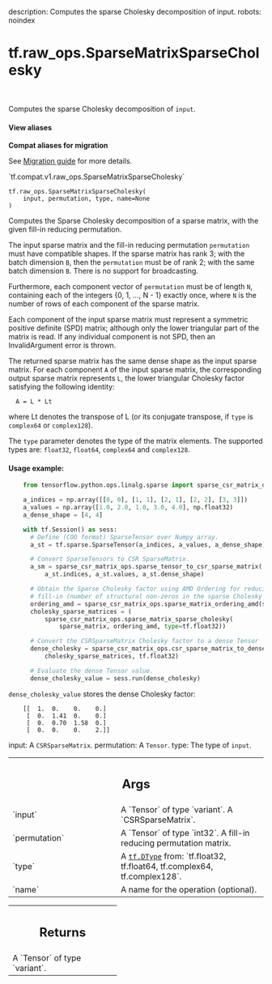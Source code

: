 description: Computes the sparse Cholesky decomposition of input.
robots: noindex

# tf.raw_ops.SparseMatrixSparseCholesky

<!-- Insert buttons and diff -->

<table class="tfo-notebook-buttons tfo-api nocontent" align="left">

</table>



Computes the sparse Cholesky decomposition of `input`.

<section class="expandable">
  <h4 class="showalways">View aliases</h4>
  <p>
<b>Compat aliases for migration</b>
<p>See
<a href="https://www.tensorflow.org/guide/migrate">Migration guide</a> for
more details.</p>
<p>`tf.compat.v1.raw_ops.SparseMatrixSparseCholesky`</p>
</p>
</section>

<pre class="devsite-click-to-copy prettyprint lang-py tfo-signature-link">
<code>tf.raw_ops.SparseMatrixSparseCholesky(
    input, permutation, type, name=None
)
</code></pre>



<!-- Placeholder for "Used in" -->

Computes the Sparse Cholesky decomposition of a sparse matrix, with the given
fill-in reducing permutation.

The input sparse matrix and the fill-in reducing permutation `permutation` must
have compatible shapes. If the sparse matrix has rank 3; with the batch
dimension `B`, then the `permutation` must be of rank 2; with the same batch
dimension `B`. There is no support for broadcasting.

Furthermore, each component vector of `permutation` must be of length `N`,
containing each of the integers {0, 1, ..., N - 1} exactly once, where `N` is
the number of rows of each component of the sparse matrix.

Each component of the input sparse matrix must represent a symmetric positive
definite (SPD) matrix; although only the lower triangular part of the matrix is
read. If any individual component is not SPD, then an InvalidArgument error is
thrown.

The returned sparse matrix has the same dense shape as the input sparse matrix.
For each component `A` of the input sparse matrix, the corresponding output
sparse matrix represents `L`, the lower triangular Cholesky factor satisfying
the following identity:

```
  A = L * Lt
```

where Lt denotes the transpose of L (or its conjugate transpose, if `type` is
`complex64` or `complex128`).

The `type` parameter denotes the type of the matrix elements. The supported
types are: `float32`, `float64`, `complex64` and `complex128`.

#### Usage example:



```python
    from tensorflow.python.ops.linalg.sparse import sparse_csr_matrix_ops

    a_indices = np.array([[0, 0], [1, 1], [2, 1], [2, 2], [3, 3]])
    a_values = np.array([1.0, 2.0, 1.0, 3.0, 4.0], np.float32)
    a_dense_shape = [4, 4]

    with tf.Session() as sess:
      # Define (COO format) SparseTensor over Numpy array.
      a_st = tf.sparse.SparseTensor(a_indices, a_values, a_dense_shape)

      # Convert SparseTensors to CSR SparseMatrix.
      a_sm = sparse_csr_matrix_ops.sparse_tensor_to_csr_sparse_matrix(
          a_st.indices, a_st.values, a_st.dense_shape)

      # Obtain the Sparse Cholesky factor using AMD Ordering for reducing zero
      # fill-in (number of structural non-zeros in the sparse Cholesky factor).
      ordering_amd = sparse_csr_matrix_ops.sparse_matrix_ordering_amd(sparse_matrix)
      cholesky_sparse_matrices = (
          sparse_csr_matrix_ops.sparse_matrix_sparse_cholesky(
              sparse_matrix, ordering_amd, type=tf.float32))

      # Convert the CSRSparseMatrix Cholesky factor to a dense Tensor
      dense_cholesky = sparse_csr_matrix_ops.csr_sparse_matrix_to_dense(
          cholesky_sparse_matrices, tf.float32)

      # Evaluate the dense Tensor value.
      dense_cholesky_value = sess.run(dense_cholesky)
```

`dense_cholesky_value` stores the dense Cholesky factor:

```
    [[  1.  0.    0.    0.]
     [  0.  1.41  0.    0.]
     [  0.  0.70  1.58  0.]
     [  0.  0.    0.    2.]]
```


input: A `CSRSparseMatrix`.
permutation: A `Tensor`.
type: The type of `input`.

<!-- Tabular view -->
 <table class="responsive fixed orange">
<colgroup><col width="214px"><col></colgroup>
<tr><th colspan="2"><h2 class="add-link">Args</h2></th></tr>

<tr>
<td>
`input`
</td>
<td>
A `Tensor` of type `variant`. A `CSRSparseMatrix`.
</td>
</tr><tr>
<td>
`permutation`
</td>
<td>
A `Tensor` of type `int32`.
A fill-in reducing permutation matrix.
</td>
</tr><tr>
<td>
`type`
</td>
<td>
A <a href="../../tf/dtypes/DType.md"><code>tf.DType</code></a> from: `tf.float32, tf.float64, tf.complex64, tf.complex128`.
</td>
</tr><tr>
<td>
`name`
</td>
<td>
A name for the operation (optional).
</td>
</tr>
</table>



<!-- Tabular view -->
 <table class="responsive fixed orange">
<colgroup><col width="214px"><col></colgroup>
<tr><th colspan="2"><h2 class="add-link">Returns</h2></th></tr>
<tr class="alt">
<td colspan="2">
A `Tensor` of type `variant`.
</td>
</tr>

</table>


